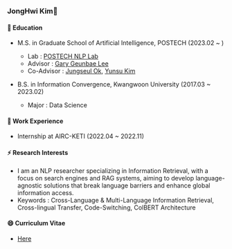 ### JongHwi Kim👋

#### 🌱 Education

- M.S. in Graduate School of Artificial Intelligence, POSTECH (2023.02 ~ )
  - Lab : [POSTECH NLP Lab](https://sites.google.com/view/nlppostech)
  - Advisor : [Gary Geunbae Lee](https://sites.google.com/view/gary-geunbae-lee/)
  - Co-Advisor : [Jungseul Ok](https://sites.google.com/view/jungseulok), [Yunsu Kim](https://www.yunsukim.me/)
    
- B.S. in Information Convergence, Kwangwoon University (2017.03 ~ 2023.02)
  - Major : Data Science

#### 🔭 Work Experience

- Internship at AIRC-KETI (2022.04 ~ 2022.11)

#### ⚡ Research Interests
- I am an NLP researcher specializing in Information Retrieval, with a focus on search engines and RAG systems, aiming to develop language-agnostic solutions that break language barriers and enhance global information access.
- Keywords : Cross-Language \& Multi-Language Information Retrieval, Cross-lingual Transfer, Code-Switching, ColBERT Architecture

#### 😄 Curriculum Vitae
- [Here](https://github.com/jonghwi-kim/CV/blob/main/Jonghwi_Kim_CV_20240907.pdf)





<!--
![Hwi's github stats](https://github-readme-stats.vercel.app/api?username=jonghwi-kim&show_icons=true)


**jonghwi-kim/jonghwi-kim** is a ✨ _special_ ✨ repository because its `README.md` (this file) appears on your GitHub profile.






[![Hwi's github stats](https://github-readme-stats.vercel.app/api/top-langs/?username=jonghwi-kim&show_icons=true&hide_border=true&title_color=004386&icon_color=004386&layout=compact)](https://github.com/jonghwi-kim)


Here are some ideas to get you started:


![Hwi's github stats](https://github-readme-stats.vercel.app/api?username=jonghwi-kim&show_icons=true)
[![Hwi's github stats](https://github-readme-stats.vercel.app/api/top-langs/?username=jonghwi-kim&show_icons=true&hide_border=true&title_color=004386&icon_color=004386&layout=compact)](https://github.com/jonghwi-kim)

- 🌱 I’m currently learning NLP, DL, ...
- 👯 I’m looking to collaborate on ...
- 🤔 I’m looking for help with ...
- 💬 Ask me about ...
- 📫 How to reach me: ...
- 😄 Pronouns: ...
- ⚡ Fun fact: ...
-->
